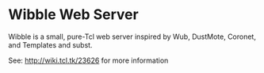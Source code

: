 Wibble Web Server
=================

Wibble is a small, pure-Tcl web server inspired by Wub, DustMote, Coronet, and Templates and subst.

See: http://wiki.tcl.tk/23626 for more information